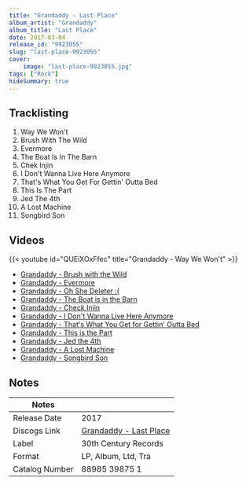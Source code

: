 ```yaml
---
title: "Grandaddy - Last Place"
album_artist: "Grandaddy"
album_title: "Last Place"
date: 2017-03-04
release_id: "9923055"
slug: "last-place-9923055"
cover:
    image: "last-place-9923055.jpg"
tags: ["Rock"]
hideSummary: true
---
```


## Tracklisting
1. Way We Won't
2. Brush With The Wild
3. Evermore
4. The Boat Is In The Barn
5. Chek Injin 
6. I Don't Wanna Live Here Anymore
7. That's What You Get For Gettin' Outta  Bed
8. This Is The Part
9. Jed The 4th
10. A Lost Machine
11. Songbird Son

## Videos
{{< youtube id="QUEiXOxFfec" title="Grandaddy - Way We Won't" >}}
- [Grandaddy - Brush with the Wild](https://www.youtube.com/watch?v=YLLECw9OCUc)
- [Grandaddy - Evermore](https://www.youtube.com/watch?v=5ye3To3agTE)
- [Grandaddy - Oh She Deleter :(](https://www.youtube.com/watch?v=6_0juWWBESE)
- [Grandaddy - The Boat is in the Barn](https://www.youtube.com/watch?v=rdKzxlbeMxc)
- [Grandaddy - Check Injin](https://www.youtube.com/watch?v=NP6MFTnsqrI)
- [Grandaddy - I Don't Wanna Live Here Anymore](https://www.youtube.com/watch?v=tMiOs6hRLYA)
- [Grandaddy - That's What You Get for Gettin' Outta Bed](https://www.youtube.com/watch?v=ECIuz_WHCZA)
- [Grandaddy - This is the Part](https://www.youtube.com/watch?v=hqA-77r0PTU)
- [Grandaddy - Jed the 4th](https://www.youtube.com/watch?v=ncGDyOHRx5U)
- [Grandaddy - A Lost Machine](https://www.youtube.com/watch?v=0Z_ldxXaHIc)
- [Grandaddy - Songbird Son](https://www.youtube.com/watch?v=AKZzOBsBoLc)

## Notes

| Notes          |             |
| ---------------| ----------- |
| Release Date   | 2017 |
| Discogs Link   | [Grandaddy - Last Place](https://www.discogs.com/release/9923055) |
| Label          | 30th Century Records |
| Format         | LP, Album, Ltd, Tra |
| Catalog Number | 88985 39875 1 |

